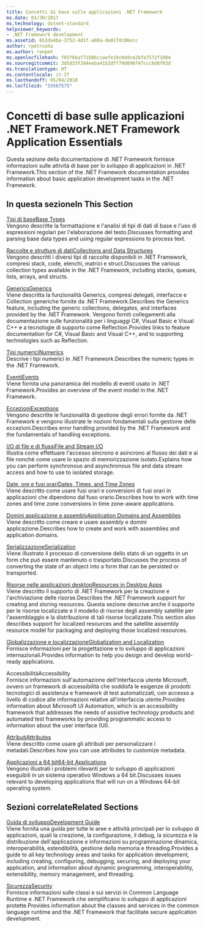 ```yaml
---
title: Concetti di base sulle applicazioni .NET Framework
ms.date: 03/30/2017
ms.technology: dotnet-standard
helpviewer_keywords:
- .NET Framework development
ms.assetid: 653da4ba-3752-4d1f-a08a-de017dc86ecc
author: rpetrusha
ms.author: ronpet
ms.openlocfilehash: f05f66af71b86ccaefe19c0ddce2bfe7572f1084
ms.sourcegitcommit: 3d5d33f384eeba41b2dff79d096f47ccc8d8f03d
ms.translationtype: HT
ms.contentlocale: it-IT
ms.lasthandoff: 05/04/2018
ms.locfileid: "33567575"
---
```

# <a name="net-framework-application-essentials"></a><span data-ttu-id="4d9d5-102">Concetti di base sulle applicazioni .NET Framework</span><span class="sxs-lookup"><span data-stu-id="4d9d5-102">.NET Framework Application Essentials</span></span>
<span data-ttu-id="4d9d5-103">Questa sezione della documentazione di .NET Framework fornisce informazioni sulle attività di base per lo sviluppo di applicazioni in .NET Framework.</span><span class="sxs-lookup"><span data-stu-id="4d9d5-103">This section of the .NET Framework documentation provides information about basic application development tasks in the .NET Framework.</span></span>  
  
## <a name="in-this-section"></a><span data-ttu-id="4d9d5-104">In questa sezione</span><span class="sxs-lookup"><span data-stu-id="4d9d5-104">In This Section</span></span>  
 [<span data-ttu-id="4d9d5-105">Tipi di base</span><span class="sxs-lookup"><span data-stu-id="4d9d5-105">Base Types</span></span>](../../docs/standard/base-types/index.md)  
 <span data-ttu-id="4d9d5-106">Vengono descritte la formattazione e l'analisi di tipi di dati di base e l'uso di espressioni regolari per l'elaborazione del testo.</span><span class="sxs-lookup"><span data-stu-id="4d9d5-106">Discusses formatting and parsing base data types and using regular expressions to process text.</span></span>  
  
 [<span data-ttu-id="4d9d5-107">Raccolte e strutture di dati</span><span class="sxs-lookup"><span data-stu-id="4d9d5-107">Collections and Data Structures</span></span>](../../docs/standard/collections/index.md)  
 <span data-ttu-id="4d9d5-108">Vengono descritti i diversi tipi di raccolte disponibili in .NET Framework, compresi stack, code, elenchi, matrici e struct.</span><span class="sxs-lookup"><span data-stu-id="4d9d5-108">Discusses the various collection types available in the .NET Framework, including stacks, queues, lists, arrays, and structs.</span></span>  
  
 [<span data-ttu-id="4d9d5-109">Generics</span><span class="sxs-lookup"><span data-stu-id="4d9d5-109">Generics</span></span>](../../docs/standard/generics/index.md)  
 <span data-ttu-id="4d9d5-110">Viene descritta la funzionalità Generics, compresi delegati, interfacce e Collection generiche fornite da .NET Framework.</span><span class="sxs-lookup"><span data-stu-id="4d9d5-110">Describes the Generics feature, including the generic collections, delegates, and interfaces provided by the .NET Framework.</span></span> <span data-ttu-id="4d9d5-111">Vengono forniti collegamenti alla documentazione sulle funzionalità per i linguaggi C#, Visual Basic e Visual C++ e a tecnologie di supporto come Reflection.</span><span class="sxs-lookup"><span data-stu-id="4d9d5-111">Provides links to feature documentation for C#, Visual Basic and Visual C++, and to supporting technologies such as Reflection.</span></span>  
  
 [<span data-ttu-id="4d9d5-112">Tipi numerici</span><span class="sxs-lookup"><span data-stu-id="4d9d5-112">Numerics</span></span>](../../docs/standard/numerics.md)  
 <span data-ttu-id="4d9d5-113">Descrive i tipi numerici in .NET Framework.</span><span class="sxs-lookup"><span data-stu-id="4d9d5-113">Describes the numeric types in the .NET Framework.</span></span>  
  
 [<span data-ttu-id="4d9d5-114">Eventi</span><span class="sxs-lookup"><span data-stu-id="4d9d5-114">Events</span></span>](../../docs/standard/events/index.md)  
 <span data-ttu-id="4d9d5-115">Viene fornita una panoramica del modello di eventi usato in .NET Framework.</span><span class="sxs-lookup"><span data-stu-id="4d9d5-115">Provides an overview of the event model in the .NET Framework.</span></span>  
  
 [<span data-ttu-id="4d9d5-116">Eccezioni</span><span class="sxs-lookup"><span data-stu-id="4d9d5-116">Exceptions</span></span>](../../docs/standard/exceptions/index.md)  
 <span data-ttu-id="4d9d5-117">Vengono descritte le funzionalità di gestione degli errori fornite da .NET Framework e vengono illustrate le nozioni fondamentali sulla gestione delle eccezioni.</span><span class="sxs-lookup"><span data-stu-id="4d9d5-117">Describes error handling provided by the .NET Framework and the fundamentals of handling exceptions.</span></span>  
  
 [<span data-ttu-id="4d9d5-118">I/O di file e di flussi</span><span class="sxs-lookup"><span data-stu-id="4d9d5-118">File and Stream I/O</span></span>](../../docs/standard/io/index.md)  
 <span data-ttu-id="4d9d5-119">Illustra come effettuare l'accesso sincrono e asincrono al flusso dei dati e ai file nonché come usare lo spazio di memorizzazione isolato.</span><span class="sxs-lookup"><span data-stu-id="4d9d5-119">Explains how you can perform synchronous and asynchronous file and data stream access and how to use to isolated storage.</span></span>  
  
 [<span data-ttu-id="4d9d5-120">Date, ore e fusi orari</span><span class="sxs-lookup"><span data-stu-id="4d9d5-120">Dates, Times, and Time Zones</span></span>](../../docs/standard/datetime/index.md)  
 <span data-ttu-id="4d9d5-121">Viene descritto come usare fusi orari e conversioni di fusi orari in applicazioni che dipendono dal fuso orario.</span><span class="sxs-lookup"><span data-stu-id="4d9d5-121">Describes how to work with time zones and time zone conversions in time zone-aware applications.</span></span>  
  
 [<span data-ttu-id="4d9d5-122">Domini applicazione e assembly</span><span class="sxs-lookup"><span data-stu-id="4d9d5-122">Application Domains and Assemblies</span></span>](../../docs/framework/app-domains/index.md)  
 <span data-ttu-id="4d9d5-123">Viene descritto come creare e usare assembly e domini applicazione.</span><span class="sxs-lookup"><span data-stu-id="4d9d5-123">Describes how to create and work with assemblies and application domains.</span></span>  
  
 [<span data-ttu-id="4d9d5-124">Serializzazione</span><span class="sxs-lookup"><span data-stu-id="4d9d5-124">Serialization</span></span>](../../docs/standard/serialization/index.md)  
 <span data-ttu-id="4d9d5-125">Viene illustrato il processo di conversione dello stato di un oggetto in un form che può essere mantenuto o trasportato.</span><span class="sxs-lookup"><span data-stu-id="4d9d5-125">Discusses the process of converting the state of an object into a form that can be persisted or transported.</span></span>  
  
 [<span data-ttu-id="4d9d5-126">Risorse nelle applicazioni desktop</span><span class="sxs-lookup"><span data-stu-id="4d9d5-126">Resources in Desktop Apps</span></span>](../../docs/framework/resources/index.md)  
 <span data-ttu-id="4d9d5-127">Viene descritto il supporto di .NET Framework per la creazione e l'archiviazione delle risorse.</span><span class="sxs-lookup"><span data-stu-id="4d9d5-127">Describes the .NET Framework support for creating and storing resources.</span></span> <span data-ttu-id="4d9d5-128">Questa sezione descrive anche il supporto per le risorse localizzate e il modello di risorse degli assembly satellite per l'assemblaggio e la distribuzione di tali risorse localizzate.</span><span class="sxs-lookup"><span data-stu-id="4d9d5-128">This section also describes support for localized resources and the satellite assembly resource model for packaging and deploying those localized resources.</span></span>  
  
 [<span data-ttu-id="4d9d5-129">Globalizzazione e localizzazione</span><span class="sxs-lookup"><span data-stu-id="4d9d5-129">Globalization and Localization</span></span>](../../docs/standard/globalization-localization/index.md)  
 <span data-ttu-id="4d9d5-130">Fornisce informazioni per la progettazione e lo sviluppo di applicazioni internazionali.</span><span class="sxs-lookup"><span data-stu-id="4d9d5-130">Provides information to help you design and develop world-ready applications.</span></span>  
  
 <span data-ttu-id="4d9d5-131">Accessibilità</span><span class="sxs-lookup"><span data-stu-id="4d9d5-131">Accessibility</span></span>  
 <span data-ttu-id="4d9d5-132">Fornisce informazioni sull'automazione dell'interfaccia utente Microsoft, ovvero un framework di accessibilità che soddisfa le esigenze di prodotti tecnologici di assistenza e framework di test automatizzati, con accesso a livello di codice alle informazioni relative all'interfaccia utente.</span><span class="sxs-lookup"><span data-stu-id="4d9d5-132">Provides information about Microsoft UI Automation, which is an accessibility framework that addresses the needs of assistive technology products and automated test frameworks by providing programmatic access to information about the user interface (UI).</span></span>  
  
 [<span data-ttu-id="4d9d5-133">Attributi</span><span class="sxs-lookup"><span data-stu-id="4d9d5-133">Attributes</span></span>](../../docs/standard/attributes/index.md)  
 <span data-ttu-id="4d9d5-134">Viene descritto come usare gli attributi per personalizzare i metadati.</span><span class="sxs-lookup"><span data-stu-id="4d9d5-134">Describes how you can use attributes to customize metadata.</span></span>  
  
 [<span data-ttu-id="4d9d5-135">Applicazioni a 64 bit</span><span class="sxs-lookup"><span data-stu-id="4d9d5-135">64-bit Applications</span></span>](../../docs/framework/64-bit-apps.md)  
 <span data-ttu-id="4d9d5-136">Vengono illustrati i problemi rilevanti per lo sviluppo di applicazioni eseguibili in un sistema operativo Windows a 64 bit.</span><span class="sxs-lookup"><span data-stu-id="4d9d5-136">Discusses issues relevant to developing applications that will run on a Windows 64-bit operating system.</span></span>  
  
## <a name="related-sections"></a><span data-ttu-id="4d9d5-137">Sezioni correlate</span><span class="sxs-lookup"><span data-stu-id="4d9d5-137">Related Sections</span></span>  
 [<span data-ttu-id="4d9d5-138">Guida di sviluppo</span><span class="sxs-lookup"><span data-stu-id="4d9d5-138">Development Guide</span></span>](../../docs/framework/development-guide.md)  
 <span data-ttu-id="4d9d5-139">Viene fornita una guida per tutte le aree e attività principali per lo sviluppo di applicazioni, quali la creazione, la configurazione, il debug, la sicurezza e la distribuzione dell'applicazione e informazioni su programmazione dinamica, interoperabilità, estendibilità, gestione della memoria e threading.</span><span class="sxs-lookup"><span data-stu-id="4d9d5-139">Provides a guide to all key technology areas and tasks for application development, including creating, configuring, debugging, securing, and deploying your application, and information about dynamic programming, interoperability, extensibility, memory management, and threading.</span></span>  
  
 [<span data-ttu-id="4d9d5-140">Sicurezza</span><span class="sxs-lookup"><span data-stu-id="4d9d5-140">Security</span></span>](../../docs/standard/security/index.md)  
 <span data-ttu-id="4d9d5-141">Fornisce informazioni sulle classi e sui servizi in Common Language Runtime e .NET Framework che semplificano lo sviluppo di applicazioni protette.</span><span class="sxs-lookup"><span data-stu-id="4d9d5-141">Provides information about the classes and services in the common language runtime and the .NET Framework that facilitate secure application development.</span></span>
